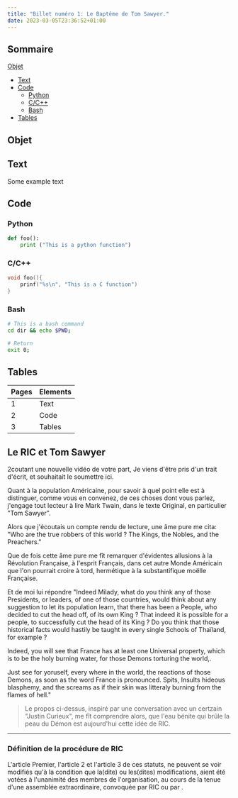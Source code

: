 ```yaml
---
title: "Billet numéro 1: Le Baptême de Tom Sawyer."
date: 2023-03-05T23:36:52+01:00
---
```



## Sommaire 

[Objet](#Objet)
- [Text](#text)
- [Code](#code)
  - [Python](#python)
  - [C/C++](#cc)
  - [Bash](#bash)
- [Tables](#tables)


## Objet

## Text

Some example text

## Code

### Python

```python
def foo():
    print ("This is a python function")
```

### C/C++

```C
void foo(){
    prinf("%s\n", "This is a C function")
}
```

### Bash

```bash
# This is a bash command
cd dir && echo $PWD;

# Return
exit 0;
```

## Tables

| Pages | Elements |
| ----- | -------- |
| 1     | Text     |
| 2     | Code     |
| 3     | Tables   |


## Le RIC et Tom Sawyer

2coutant une nouvelle vidéo de votre part, 
Je viens d'être pris d'un trait d'écrit, et souhaitait le soumettre ici.

Quant à la population Américaine, pour savoir à quel point elle est à distinguer, comme vous en convenez, de ces choses dont vous parlez, j'engage tout lecteur à lire Mark Twain, dans le texte Original, en particulier "Tom Sawyer".

Alors que j'écoutais un compte rendu de lecture, une âme pure me cita: "Who are the true robbers of this world ? The Kings, the Nobles, and the Preachers."

Que de fois cette âme pure me fît remarquer d'évidentes allusions à la Révolution Française, à l'esprit Français, dans cet autre Monde Américain que l'on pourrait croire à tord, hermétique à la substantifique moëlle Française.

Et de moi lui répondre "Indeed Milady, what do you think any of those Presidents, or leaders, of one of those countries, would think about any suggestion to let its population learn, that there has been a People, who decided to cut the head off, of its own King ? That indeed it is possible for a people, to successfully cut the head of its King ? Do you think that those historical facts would hastily be taught in every single Schools of Thaïland, for example ?

Indeed, you will see that France has at least one Universal property, which is to be the holy burning water, for those Demons torturing the world,. 

Just see for yoruself, every where in the world, the reactions of those Demons, as soon as the word France is pronounced. 
Spits, Insults hideous blasphemy, and the screams as if their skin was litteraly burning from the flames of hell."


> Le propos ci-dessus, inspiré par une conversation avec un certzain "Justin Curieux", me fît comprendre alors, que l'eau bénite qui brûle la peau du Démon est aujourd'hui cette idée de RIC.














--- 


### Définition de la procédure de RIC

L'article Premier, l'article 2 et l'article 3 de ces statuts, ne peuvent se voir modifiés qu'à la condition que la(dite) ou les(dites) modifications, aient été votées à l'unanimité des membres de l'organisation, au cours de la tenue d'une assemblée extraordinaire, convoquée par RIC ou par .

